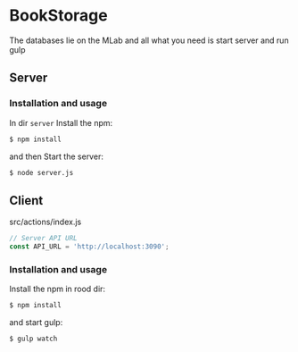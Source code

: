 # BookStorage

The databases lie on the MLab and all what you need is start server and run gulp 

## Server

### Installation and usage
In dir `server` Install the npm:
```bash
$ npm install
```
and then Start the server:
```bash
$ node server.js
```
## Client


src/actions/index.js
```javascript
// Server API URL
const API_URL = 'http://localhost:3090';
```

### Installation and usage

Install the npm in rood dir:
```bash
$ npm install
```

and start gulp:
```bash
$ gulp watch
```
